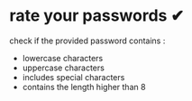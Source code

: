 # rate your passwords ✔

check if the provided password contains :

- lowercase characters
- uppercase characters
- includes special characters
- contains the length higher than 8
